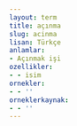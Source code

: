 ```yaml
---
layout: term
title: açınma
slug: acinma
lisan: Türkçe
anlamlar:
- Açınmak işi
ozellikler:
- - isim
ornekler:
- - ''
orneklerkaynak:
- - ''
---
```

